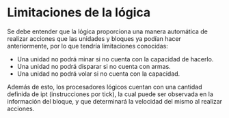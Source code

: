 # Limitaciones de la lógica

Se debe entender que la lógica proporciona una manera automática de realizar acciones que las unidades y bloques ya podían hacer anteriormente, por lo que tendría limitaciones conocidas:

* Una unidad no podrá minar si no cuenta con la capacidad de hacerlo.
* Una unidad no podrá disparar si no cuenta con armas.
* Una unidad no podrá volar si no cuenta con la capacidad.

Además de esto, los procesadores lógicos cuentan con una cantidad definida de ipt (instrucciones por tick), la cual puede ser observada en la información del bloque, y que determinará la velocidad del mismo al realizar acciones.
